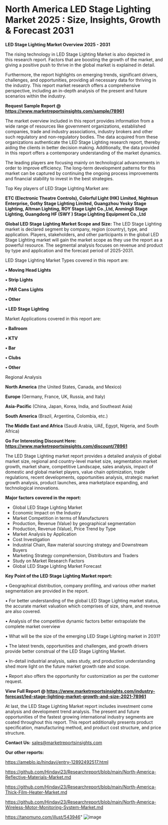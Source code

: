 # North America LED Stage Lighting Market 2025 : Size, Insights, Growth & Forecast 2031

<Strong> LED Stage Lighting Market Overview 2025 - 2031</strong>

The rising technology in LED Stage Lighting Market is also depicted in this research report. Factors that are boosting the growth of the market, and giving a positive push to thrive in the global market is explained in detail.

Furthermore, the report highlights on emerging trends, significant drivers, challenges, and opportunities, providing all necessary data for thriving in the industry. This report market research offers a comprehensive perspective, including an in-depth analysis of the present and future scenarios within the industry.

<strong>Request Sample Report @ <a href=https://www.marketreportsinsights.com/sample/78961>https://www.marketreportsinsights.com/sample/78961</a></strong>

The market overview included in this report provides information from a wide range of resources like government organizations, established companies, trade and industry associations, industry brokers and other such regulatory and non-regulatory bodies. The data acquired from these organizations authenticate the LED Stage Lighting research report, thereby aiding the clients in better decision making. Additionally, the data provided in this report offers a contemporary understanding of the market dynamics.

The leading players are focusing mainly on technological advancements in order to improve efficiency. The long-term development patterns for this market can be captured by continuing the ongoing process improvements and financial stability to invest in the best strategies.

Top Key players of LED Stage Lighting Market are:

<strong>ETC (Electronic Theatre Controls), Colorful Light (HK) Limited, Nightsun Enterprise, Gothy Stage Lighting Limited, Guangzhou Yesky Stage Lighting, Altman Lighting, ROY Stage Light Co.,Ltd, Anmingli Stage Lighting, Guangdong HF (SWY ) Stage Lighting Equipment Co.,Ltd</strong>

<strong><b>Global LED Stage Lighting Market Scope and Size:</b></strong>
The LED Stage Lighting market is declared segment by company, region (country), type, and application. Players, stakeholders, and other participants in the global LED Stage Lighting market will gain the market scope as they use the report as a powerful resource. The segmental analysis focuses on revenue and product by type and application and the forecast period of 2025-2031.

LED Stage Lighting Market Types covered in this report are:

<strong>• Moving Head Lights

• Strip Lights

• PAR Cans Lights

• Other

• LED Stage Lighting</strong>

Market Applications covered in this report are:

<strong>• Ballroom

• KTV

• Bar

• Clubs

• Other</strong> 

Regional Analysis

<strong>North America</strong> (the United States, Canada, and Mexico)

<strong>Europe</strong> (Germany, France, UK, Russia, and Italy)

<strong>Asia-Pacific</strong> (China, Japan, Korea, India, and Southeast Asia)

<strong>South America</strong> (Brazil, Argentina, Colombia, etc.)

<strong>The Middle East and Africa</strong> (Saudi Arabia, UAE, Egypt, Nigeria, and South Africa)

<strong>Go For Interesting Discount Here: <a href=https://www.marketreportsinsights.com/discount/78961>https://www.marketreportsinsights.com/discount/78961</a></strong>

The LED Stage Lighting market report provides a detailed analysis of global market size, regional and country-level market size, segmentation market growth, market share, competitive Landscape, sales analysis, impact of domestic and global market players, value chain optimization, trade regulations, recent developments, opportunities analysis, strategic market growth analysis, product launches, area marketplace expanding, and technological innovations.

<strong><b>Major factors covered in the report:</b></strong>
<ul>
  <li>Global LED Stage Lighting Market </li>
  <li>Economic Impact on the Industry</li>
  <li>Market Competition in terms of Manufacturers</li>
  <li>Production, Revenue (Value) by geographical segmentation</li>
  <li>Production, Revenue (Value), Price Trend by Type</li>
  <li>Market Analysis by Application</li>
  <li>Cost Investigation</li>
  <li>Industrial Chain, Raw material sourcing strategy and Downstream Buyers</li>
  <li>Marketing Strategy comprehension, Distributors and Traders</li>
  <li>Study on Market Research Factors</li>
  <li>Global LED Stage Lighting Market Forecast</li>
</ul>

<strong><b>Key Point of the LED Stage Lighting Market report:</b></strong>

• Geographical distribution, company profiling, and various other market segmentation are provided in the report.

• For better understanding of the global LED Stage Lighting market status, the accurate market valuation which comprises of size, share, and revenue are also covered.

• Analysis of the competitive dynamic factors better extrapolate the complete market overview

• What will be the size of the emerging LED Stage Lighting market in 2031?

• The latest trends, opportunities and challenges, and growth drivers provide better construal of the LED Stage Lighting Market.

• In-detail industrial analysis, sales study, and production understanding shed more light on the future market growth rate and scope.

• Report also offers the opportunity for customization as per the customer request.

<strong><b>View Full Report @ <a href=https://www.marketreportsinsights.com/industry-forecast/led-stage-lighting-market-growth-and-size-2021-78961>https://www.marketreportsinsights.com/industry-forecast/led-stage-lighting-market-growth-and-size-2021-78961</a></b></strong>


At last, the LED Stage Lighting Market report includes investment come analysis and development trend analysis. The present and future opportunities of the fastest growing international industry segments are coated throughout this report. This report additionally presents product specification, manufacturing method, and product cost structure, and price structure.

<strong>Contact Us:</strong>
sales@marketreportsinsights.com

<strong>Our other reports:</strong>

<a href=https://ameblo.jp/hindavi/entry-12892492517.html>https://ameblo.jp/hindavi/entry-12892492517.html</a>

<a href=https://github.com/Hindavi23/Researchreport/blob/main/North-America-Reflective-Materials-Market.md>https://github.com/Hindavi23/Researchreport/blob/main/North-America-Reflective-Materials-Market.md</a>

<a href=https://github.com/Hindavi23/Researchreport/blob/main/North-America-Thick-Film-Heater-Market.md>https://github.com/Hindavi23/Researchreport/blob/main/North-America-Thick-Film-Heater-Market.md</a>

<a href=https://github.com/Hindavi23/Researchreport/blob/main/North-America-Wireless-Motor-Monitoring-System-Market.md>https://github.com/Hindavi23/Researchreport/blob/main/North-America-Wireless-Motor-Monitoring-System-Market.md</a>

<a href=https://tanomuno.com/illust/543946>https://tanomuno.com/illust/543946</a>"
![image](https://github.com/user-attachments/assets/123340ab-c40a-491e-a329-2d9d400a86a8)
